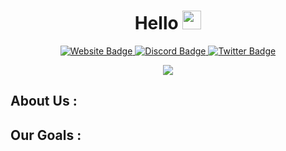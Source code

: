 <div id="body" align="center">
<h1>
Hello
 <img src="https://media.giphy.com/media/hvRJCLFzcasrR4ia7z/giphy.gif" width="30px"/>
</h1>

<div id="badges">
  <a href="https://">
    <img src="https://img.shields.io/badge/Website-red?style=for-the-badge&logo=GitHub&logoColor=white" alt="Website Badge"/>
  </a>
  <a href="https://discord.gg/T7zyJ9zE2V">
    <img src="https://img.shields.io/badge/Discord-purple?style=for-the-badge&logo=discord&logoColor=white" alt="Discord Badge"/>
  </a>
  <a href="https://twitter.com/">
    <img src="https://img.shields.io/badge/Twitter-blue?style=for-the-badge&logo=twitter&logoColor=white" alt="Twitter Badge"/>
  </a>
</div>

![](https://komarev.com/ghpvc/?username=ZeroPenSecurity&style=flat-square&color=blue)

<div id="about" align="left">

## About Us : 




## Our Goals :



</div>
